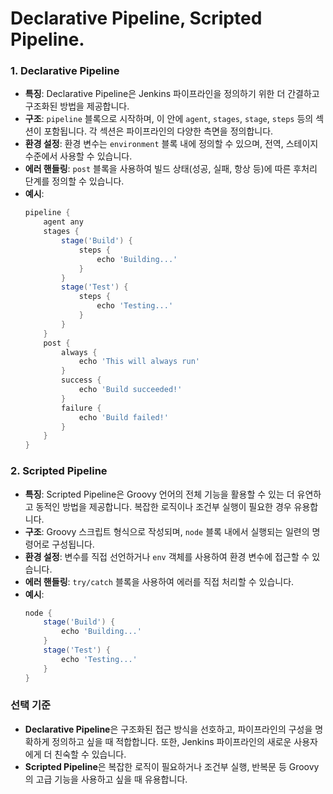 # Declarative Pipeline, Scripted Pipeline.

### 1. Declarative Pipeline

- **특징**: Declarative Pipeline은 Jenkins 파이프라인을 정의하기 위한 더 간결하고 구조화된 방법을 제공합니다. 
- **구조**: `pipeline` 블록으로 시작하며, 이 안에 `agent`, `stages`, `stage`, `steps` 등의 섹션이 포함됩니다. 각 섹션은 파이프라인의 다양한 측면을 정의합니다.
- **환경 설정**: 환경 변수는 `environment` 블록 내에 정의할 수 있으며, 전역, 스테이지 수준에서 사용할 수 있습니다.
- **에러 핸들링**: `post` 블록을 사용하여 빌드 상태(성공, 실패, 항상 등)에 따른 후처리 단계를 정의할 수 있습니다.
- **예시**:
  ```groovy
  pipeline {
      agent any
      stages {
          stage('Build') {
              steps {
                  echo 'Building...'
              }
          }
          stage('Test') {
              steps {
                  echo 'Testing...'
              }
          }
      }
      post {
          always {
              echo 'This will always run'
          }
          success {
              echo 'Build succeeded!'
          }
          failure {
              echo 'Build failed!'
          }
      }
  }
  ```

### 2. Scripted Pipeline

- **특징**: Scripted Pipeline은 Groovy 언어의 전체 기능을 활용할 수 있는 더 유연하고 동적인 방법을 제공합니다. 복잡한 로직이나 조건부 실행이 필요한 경우 유용합니다.
- **구조**: Groovy 스크립트 형식으로 작성되며, `node` 블록 내에서 실행되는 일련의 명령어로 구성됩니다.
- **환경 설정**: 변수를 직접 선언하거나 `env` 객체를 사용하여 환경 변수에 접근할 수 있습니다.
- **에러 핸들링**: `try/catch` 블록을 사용하여 에러를 직접 처리할 수 있습니다.
- **예시**:
  ```groovy
  node {
      stage('Build') {
          echo 'Building...'
      }
      stage('Test') {
          echo 'Testing...'
      }
  }
  ```

### 선택 기준

- **Declarative Pipeline**은 구조화된 접근 방식을 선호하고, 파이프라인의 구성을 명확하게 정의하고 싶을 때 적합합니다. 또한, Jenkins 파이프라인의 새로운 사용자에게 더 친숙할 수 있습니다.
- **Scripted Pipeline**은 복잡한 로직이 필요하거나 조건부 실행, 반복문 등 Groovy의 고급 기능을 사용하고 싶을 때 유용합니다.
